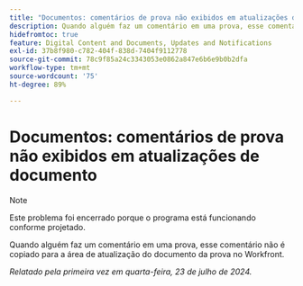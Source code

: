 ```yaml
---
title: "Documentos: comentários de prova não exibidos em atualizações de documento"
description: Quando alguém faz um comentário em uma prova, esse comentário não é copiado para a área de atualização do documento da prova no Workfront.
hidefromtoc: true
feature: Digital Content and Documents, Updates and Notifications
exl-id: 37b8f980-c782-404f-838d-7404f9112778
source-git-commit: 78c9f85a24c3343053e0862a847e6b6e9b0b2dfa
workflow-type: tm+mt
source-wordcount: '75'
ht-degree: 89%

---
```


# Documentos: comentários de prova não exibidos em atualizações de documento

>[!NOTE]
>
>Este problema foi encerrado porque o programa está funcionando conforme projetado.

Quando alguém faz um comentário em uma prova, esse comentário não é copiado para a área de atualização do documento da prova no Workfront.

_Relatado pela primeira vez em quarta-feira, 23 de julho de 2024._
